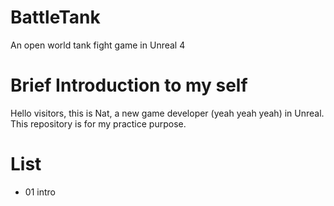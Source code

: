 # BattleTank
An open world tank fight game in Unreal 4

# Brief Introduction to my self
Hello visitors, this is Nat, a new game developer (yeah yeah yeah) in Unreal. This repository is for my practice purpose.

# List
* 01 intro
